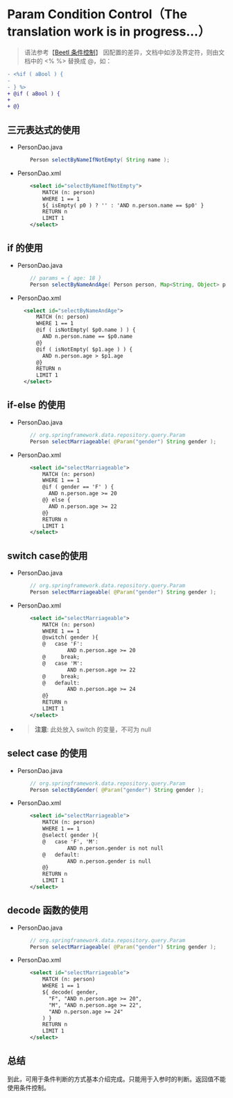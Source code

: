 # Param Condition Control（The translation work is in progress...）

> 语法参考【[Beetl 条件控制](https://www.kancloud.cn/xiandafu/beetl3_guide/2138953)】
> 因配置的差异，文档中如涉及界定符，则由文档中的 <% %> 替换成 @，如：
  ```diff
  - <%if ( aBool ) { 
  -                         
  - } %>                
  + @if ( aBool ) {
  +                       
  + @}                 
  ```

## 三元表达式的使用
- PersonDao.java
    ```java
        Person selectByNameIfNotEmpty( String name );
    ```

- PersonDao.xml
    ```xml
        <select id="selectByNameIfNotEmpty">
            MATCH (n: person)
            WHERE 1 == 1 
            ${ isEmpty( p0 ) ? '' : 'AND n.person.name == $p0' }
            RETURN n
            LIMIT 1
        </select>
    ```

## if 的使用
- PersonDao.java
    ```java
        // params = { age: 18 }
        Person selectByNameAndAge( Person person, Map<String, Object> params );
    ```
- PersonDao.xml
    ```xml
      <select id="selectByNameAndAge">
          MATCH (n: person)
          WHERE 1 == 1
          @if ( isNotEmpty( $p0.name ) ) {
            AND n.person.name == $p0.name
          @}
          @if ( isNotEmpty( $p1.age ) ) {
            AND n.person.age > $p1.age
          @}
          RETURN n
          LIMIT 1
      </select>
    ```
## if-else 的使用
- PersonDao.java
    ```java
        // org.springframework.data.repository.query.Param
        Person selectMarriageable( @Param("gender") String gender );
    ```

- PersonDao.xml
    ```xml
        <select id="selectMarriageable">
            MATCH (n: person)
            WHERE 1 == 1 
            @if ( gender == 'F' ) {
              AND n.person.age >= 20
            @} else {
              AND n.person.age >= 22
            @}
            RETURN n
            LIMIT 1
        </select>
    ```

## switch case的使用
- PersonDao.java
    ```java
        // org.springframework.data.repository.query.Param
        Person selectMarriageable( @Param("gender") String gender );
    ```

- PersonDao.xml
    ```xml
        <select id="selectMarriageable">
            MATCH (n: person)
            WHERE 1 == 1 
            @switch( gender ){
            @   case 'F':
                    AND n.person.age >= 20  
            @     break;
            @   case 'M':
                    AND n.person.age >= 22
            @     break;
            @   default:
                    AND n.person.age >= 24
            @}
            RETURN n
            LIMIT 1
        </select>
    ```
- > **注意**: 此处放入 switch 的变量，不可为 null

## select case 的使用
- PersonDao.java
    ```java
        // org.springframework.data.repository.query.Param
        Person selectByGender( @Param("gender") String gender );
    ```

- PersonDao.xml
    ```xml
        <select id="selectMarriageable">
            MATCH (n: person)
            WHERE 1 == 1 
            @select( gender ){
            @   case 'F', 'M':
                    AND n.person.gender is not null
            @   default:
                    AND n.person.gender is null
            @}
            RETURN n
            LIMIT 1
        </select>
    ```


## decode 函数的使用
- PersonDao.java
    ```java
        // org.springframework.data.repository.query.Param
        Person selectMarriageable( @Param("gender") String gender );
    ```

- PersonDao.xml
    ```xml
        <select id="selectMarriageable">
            MATCH (n: person)
            WHERE 1 == 1 
            ${ decode( gender, 
              "F", "AND n.person.age >= 20", 
              "M", "AND n.person.age >= 22", 
              "AND n.person.age >= 24" 
            ) }
            RETURN n
            LIMIT 1
        </select>
    ```
## 总结
到此，可用于条件判断的方式基本介绍完成。只能用于入参时的判断。返回值不能使用条件控制。
